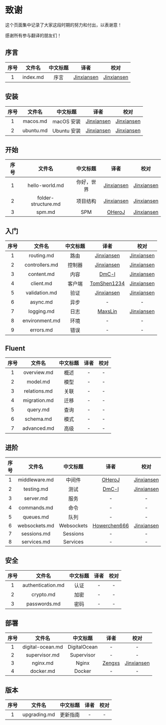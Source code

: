 # 致谢

这个页面集中记录了大家这段时期的努力和付出，以表谢意！

感谢所有参与翻译的朋友们！

## 序言

|序号| 文件名|	中文标题 | 译者 | 校对
|:--:|:--:|:--:|:--:|:--:|
| 1 | index.md | 序言 | [Jinxiansen](https://github.com/jinxiansen) |	[Jinxiansen](https://github.com/jinxiansen) |

## 安装

|序号| 文件名|	中文标题 | 译者 | 校对
|:--:|:--:|:--:|:--:|:--:|
| 1 | macos.md | macOS 安装 | [Jinxiansen](https://github.com/jinxiansen) |	[Jinxiansen](https://github.com/jinxiansen) |
| 2 | ubuntu.md | Ubuntu 安装 | [Jinxiansen](https://github.com/jinxiansen) |	[Jinxiansen](https://github.com/jinxiansen) |


## 开始
|序号| 文件名|	中文标题 | 译者 | 校对
|:--:|:--:|:--:|:--:|:--:|
| 1 | hello-world.md | 你好，世界 | [Jinxiansen](https://github.com/jinxiansen) |	[Jinxiansen](https://github.com/jinxiansen) |
| 2 | folder-structure.md | 项目结构 | [Jinxiansen](https://github.com/jinxiansen) |	[Jinxiansen](https://github.com/jinxiansen) |
| 3 | spm.md| SPM | [OHeroJ](https://github.com/OHeroJ) |	[Jinxiansen](https://github.com/jinxiansen) |

## 入门

|序号| 文件名|	中文标题 | 译者 | 校对
|:--:|:--:|:--:|:--:|:--:|
| 1 | routing.md | 路由 | [Jinxiansen](https://github.com/jinxiansen) |	[Jinxiansen](https://github.com/jinxiansen) |
| 2 | controllers.md | 控制器 | [Jinxiansen](https://github.com/jinxiansen) |	[Jinxiansen](https://github.com/jinxiansen) |
| 3 | content.md | 内容 | [DmC-l](https://github.com/DmC-l) |	[Jinxiansen](https://github.com/jinxiansen) |
| 4 | client.md | 客户端 | [TomShen1234](https://github.com/TomShen1234) | [Jinxiansen](https://github.com/jinxiansen) |
| 5 | validation.md | 验证 | [Jinxiansen](https://github.com/jinxiansen) |	[Jinxiansen](https://github.com/jinxiansen) |
| 6 | async.md | 异步 | - |	- |
| 7 | logging.md | 日志 | [MaxsLin](https://github.com/MaxsLin) | [Jinxiansen](https://github.com/jinxiansen) |
| 8 | environment.md | 环境 | - |	- |
| 9 | errors.md | 错误 | - |	- |

## Fluent

|序号| 文件名|	中文标题 | 译者 | 校对
|:---:|:--:|:--:|:--:|:--:|
| 1 | overview.md | 概述 | - |	- |
| 2 | model.md | 模型 | - |	- |
| 3 | relations.md | 关联 | - |	- |
| 4 | migration.md | 迁移 | - |	- |
| 5 | query.md | 查询 | - |	- |
| 6 | schema.md | 模式 | - |	- |
| 7 | advanced.md | 高级 | - |	- |


## 进阶

|序号| 文件名|	中文标题 | 译者 | 校对
|:--:|:--:|:--:|:--:|:--:|
| 1 | middleware.md | 中间件 | [OHeroJ](https://github.com/OHeroJ) | [Jinxiansen](https://github.com/jinxiansen) |
| 2 | testing.md | 测试 | [DmC-l](https://github.com/DmC-l) |	[Jinxiansen](https://github.com/jinxiansen) |
| 3 | server.md | 服务 | - | - |
| 4 | commands.md | 命令 | - | - |
| 5 | queues.md | 队列 | - | - |
| 6 | websockets.md | Websockets | [Howerchen666](https://github.com/Howerchen666) | [Jinxiansen](https://github.com/jinxiansen) |
| 7 | sessions.md | Sessions | - | - |
| 8 | services.md | Services | - | - |


## 安全

|序号| 文件名|	中文标题 | 译者 | 校对
|:--:|:--:|:--:|:--:|:--:|
| 1 | authentication.md | 认证 | - |	- |
| 2 | crypto.md | 加密 | - |	- |
| 3 | passwords.md | 密码 | - |	- |


## 部署

|序号| 文件名|	中文标题 | 译者 | 校对
|:--:|:--:|:--:|:--:|:--:|
| 1 | digital-ocean.md | DigitalOcean | - |	- |
| 2 | supervisor.md | Supervisor | - |	- |
| 3 | nginx.md | Nginx | [Zengxs](https://github.com/zengxs) |	[Jinxiansen](https://github.com/jinxiansen) |
| 4 | docker.md | Docker | - |	- |


## 版本

|序号| 文件名|	中文标题 | 译者 | 校对
|:--:|:--:|:--:|:--:|:--:|
| 1 | upgrading.md | 更新指南 | - |	- |


